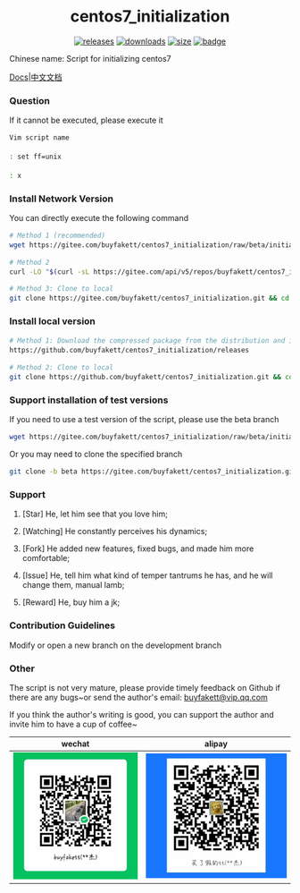 <h1 align="center">centos7_initialization</h1>


<p align="center">
<a href="https://github.com/buyfakett/centos7_initialization/releases"><img alt="releases" src="https://img.shields.io/github/release/buyfakett/centos7_initialization.svg?logo=github&style=flat-square"/></a>
<a href="https://github.com/buyfakett/centos7_initialization/releases"><img alt="downloads" src="https://img.shields.io/github/downloads/buyfakett/centos7_initialization/total?logo=github"/></a>
<a href="https://github.com/buyfakett/centos7_initialization/releases"><img alt="size" src="https://img.shields.io/github/languages/code-size/buyfakett/centos7_initialization?style=flat-square"/></a>
<a href="https://github.com/buyfakett/centos7_initialization"><img alt="badge" src="https://img.shields.io/badge/codacy-S-/total?logo=github"/></a>
</p>



Chinese name: Script for initializing centos7

[Docs](README.md)|[中文文档](README.zh-cn.md)
### Question


If it cannot be executed, please execute it


```Bash
Vim script name

: set ff=unix

: x
```

### Install Network Version


You can directly execute the following command


```Bash
# Method 1 (recommended)
wget https://gitee.com/buyfakett/centos7_initialization/raw/beta/initialization.sh && chmod +x initialization.sh && ./initialization.sh

```

```Bash
# Method 2
curl -LO "$(curl -sL https://gitee.com/api/v5/repos/buyfakett/centos7_initialization/releases/latest | grep -oE 'https://[^"]+/initialization.sh')" && chmod +x initialization.sh && ./initialization.sh
```

```Bash
# Method 3: Clone to local
git clone https://gitee.com/buyfakett/centos7_initialization.git && cd centos7_initialization && chmod +x initialization.sh && ./initialization.sh
```


### Install local version


```Bash
# Method 1: Download the compressed package from the distribution and install it (the distribution only works on GitHub)
https://github.com/buyfakett/centos7_initialization/releases
```

```Bash
# Method 2: Clone to local
git clone https://github.com/buyfakett/centos7_initialization.git && cd centos7_initialization && chmod +x initialization.sh && ./initialization.sh
```


### Support installation of test versions


If you need to use a test version of the script, please use the beta branch


```Bash
wget https://gitee.com/buyfakett/centos7_initialization/raw/beta/initialization.sh && chmod +x initialization.sh && ./initialization.sh
```


Or you may need to clone the specified branch


```Bash
git clone -b beta https://gitee.com/buyfakett/centos7_initialization.git && cd centos7_initialization && chmod +x initialization.sh && ./initialization.sh
```


### Support


1. [Star] He, let him see that you love him;


2. [Watching] He constantly perceives his dynamics;


3. [Fork] He added new features, fixed bugs, and made him more comfortable;


4. [Issue] He, tell him what kind of temper tantrums he has, and he will change them, manual lamb;


5. [Reward] He, buy him a jk;


### Contribution Guidelines


Modify or open a new branch on the development branch


### Other


The script is not very mature, please provide timely feedback on Github if there are any bugs~or send the author's email: buyfakett@vip.qq.com


If you think the author's writing is good, you can support the author and invite him to have a cup of coffee~

| wechat                           | alipay                        |
| -------------------------------- | ----------------------------- |
| ![alipay](./pay_img/wechat.webp) | ![wechat](./pay_img/ali.webp) |
